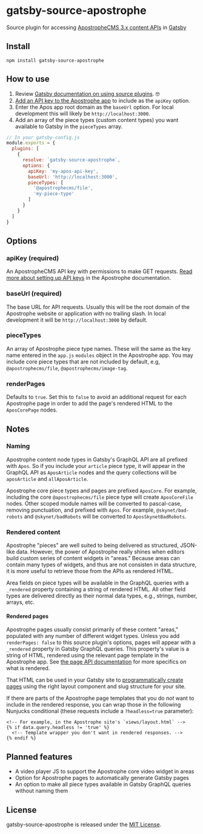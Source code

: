 # gatsby-source-apostrophe

Source plugin for accessing [ApostropheCMS 3.x content APIs](https://a3.docs.apos.dev/guide/rest-apis.html) in [Gatsby](https://www.gatsbyjs.com/docs/tutorial/)

## Install

`npm install gatsby-source-apostrophe`

## How to use

1. Review [Gatsby documentation on using source plugins](https://www.gatsbyjs.com/docs/tutorial/part-five/). 🤓
2. [Add an API key to the Apostrophe app](https://a3.docs.apos.dev/reference/api/authentication.html#api-keys) to include as the `apiKey` option.
3. Enter the Apos app root domain as the `baseUrl` option. For local development this will likely be `http://localhost:3000`.
4. Add an array of the piece types (custom content types) you want available to Gatsby in the `pieceTypes` array.

```javascript
// In your gatsby-config.js
module.exports = {
  plugins: [
    {
      resolve: `gatsby-source-apostrophe`,
      options: {
        apiKey: 'my-apos-api-key',
        baseUrl: 'http://localhost:3000',
        pieceTypes: [
          '@apostrophecms/file',
          'my-piece-type'
        ]
      }
    }
  ]
}
```

## Options

### apiKey (required)

An ApostropheCMS API key with permissions to make GET requests. [Read more about setting up API keys](https://a3.docs.apos.dev/reference/api/authentication.html#api-keys) in the Apostrophe documentation.

### baseUrl (required)

The base URL for API requests. Usually this will be the root domain of the Apostrophe website or application with no trailing slash. In local development it will be `http://localhost:3000` by default.

### pieceTypes

An array of Apostrophe piece type names. These will the same as the key name entered in the `app.js` `modules` object in the Apostrophe app. You may include core piece types that are not included by default, e.g, `@apostrophecms/file`, `@apostrophecms/image-tag`.

### renderPages

Defaults to `true`. Set this to `false` to avoid an additional request for each Apostrophe page in order to add the page's rendered HTML to the `AposCorePage` nodes.

## Notes

### Naming

Apostrophe content node types in Gatsby's GraphQL API are all prefixed with `Apos`. So if you include your `article` piece type, it will appear in the GraphQL API as `AposArticle` nodes and the query collections will be `aposArticle` and `allAposArticle`.

Apostrophe core piece types and pages are prefixed `AposCore`. For example, including the core `@apostrophecms/file` piece type will create `AposCoreFile` nodes. Other scoped module names will be converted to pascal-case, removing punctuation, and prefixed with `Apos`. For example, `@skynet/bad-robots` and `@skynet/badRobots` will be converted to `AposSkynetBadRobots`.

### Rendered content

Apostrophe "pieces" are well suited to being delivered as structured, JSON-like data. However, the power of Apostrophe really shines when editors build custom series of content widgets in "areas." Because areas can contain many types of widgets, and thus are not consisten in data structure, it is more useful to retrieve those from the APIs as rendered HTML.

Area fields on piece types will be available in the GraphQL queries with a `_rendered` property containing a string of rendered HTML. All other field types are delivered directly as their normal data types, e.g., strings, number, arrays, etc.

#### Rendered pages

Apostrophe pages usually consist primarily of these content "areas," populated with any number of different widget types. Unless you add `renderPages: false` to this source plugin's options, pages will appear with a `_rendered` property in Gatsby GraphQL queries. This property's value is a string of HTML, rendered using the relevant page template in the Apostrophe app. See [the page API documentation](https://a3.docs.apos.dev/reference/api/pages.html#get-url-apos-refresh-1) for more specifics on what is rendered.

That HTML can be used in your Gatsby site to [programmatically create pages](https://www.gatsbyjs.com/docs/tutorial/part-seven/) using the right layout component and slug structure for your site.

If there are parts of the Apostrophe page templates that you do *not* want to include in the rendered response, you can wrap those in the following Nunjucks conditional (these requests include a `?headless=true` parameter):

```django
<!-- For example, in the Apostrophe site's `views/layout.html` -->
{% if data.query.headless != 'true' %}
  <!-- Template wrapper you don't want in rendered responses. -->
{% endif %}
```

## Planned features

- A video player JS to support the Apostrophe core video widget in areas
- Option for Apostrophe pages to automatically generate Gatsby pages
- An option to make all piece types available in Gatsby GraphQL queries without naming them

## License
 gatsby-source-apostrophe is released under the [MIT License](https://github.com/punkave/apostrophe/blob/master/LICENSE.md).
